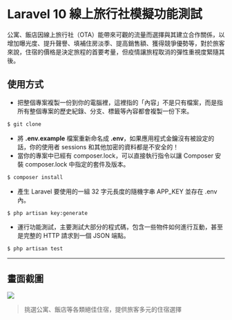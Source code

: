 # Laravel 10 線上旅行社模擬功能測試

公寓、飯店因線上旅行社（OTA）能帶來可觀的流量而選擇與其建立合作關係，以增加曝光度、提升聲譽、填補住房淡季、提高銷售額、獲得競爭優勢等，對於旅客來說，住宿的價格是決定旅程的首要考量，但疫情讓旅程取消的彈性重視度緊隨其後。

## 使用方式
- 把整個專案複製一份到你的電腦裡，這裡指的「內容」不是只有檔案，而是指所有整個專案的歷史紀錄、分支、標籤等內容都會複製一份下來。
```sh
$ git clone
```
- 將 __.env.example__ 檔案重新命名成 __.env__，如果應用程式金鑰沒有被設定的話，你的使用者 sessions 和其他加密的資料都是不安全的！
- 當你的專案中已經有 composer.lock，可以直接執行指令以讓 Composer 安裝 composer.lock 中指定的套件及版本。
```sh
$ composer install
```
- 產生 Laravel 要使用的一組 32 字元長度的隨機字串 APP_KEY 並存在 .env 內。
```sh
$ php artisan key:generate
```
- 運行功能測試，主要測試大部分的程式碼，包含一些物件如何進行互動，甚至是完整的 HTTP 請求到一個 JSON 端點。
```sh
$ php artisan test
```

----

## 畫面截圖
![](https://i.imgur.com/e9SEFZ3.png)
> 挑選公寓、飯店等各類絕佳住宿，提供旅客多元的住宿選擇